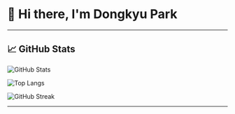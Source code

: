 # 👋 Hi there, I'm Dongkyu Park

---

## 📈 GitHub Stats

![GitHub Stats](https://github-readme-stats.vercel.app/api?username=do-dong-park&show_icons=true&theme=catppuccin_mocha&hide_rank=true)

![Top Langs](https://github-readme-stats.vercel.app/api/top-langs/?username=do-dong-park&layout=compact&theme=catppuccin_mocha)

![GitHub Streak](https://github-readme-streak-stats-eight.vercel.app/?user=do-dong-park&theme=catppuccin_mocha)

---
